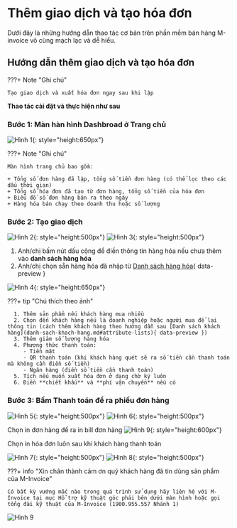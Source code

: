 # **Thêm giao dịch và tạo hóa đơn**

Dưới đây là những hướng dẫn thao tác cơ bản trên phần mềm bán hàng M-invoice vô cùng mạch lạc và dễ hiểu.

## **Hướng dẫn thêm giao dịch và tạo hóa đơn**

???+ Note "Ghi chú"

    Tạo giao dịch và xuất hóa đơn ngay sau khi lập

**Thao tác cài đặt và thực hiện như sau**

### Bước 1: Màn hàn hình Dashbroad ở Trang chủ

![Hình 1](../../assets/images/mSeller/xuat-hoa-don-1.png){: style="height:650px"}

???+ Note "Ghi chú"

    Màn hình trang chủ bao gồm:

    + Tổng số đơn hàng đã lập, tổng số tiền đơn hàng (có thể lọc theo các dấu thời gian)
    + Tổng số hóa đơn đã tạo từ đơn hàng, tổng số tiền của hóa đơn
    + Biểu đồ số đơn hàng bán ra theo ngày
    + Hàng hóa bán chạy theo doanh thu hoặc số lượng

### Bước 2: Tạo giao dịch

![Hình 2](../../assets/images/mSeller/xuat-hoa-don-2.png){: style="height:500px"}
![Hình 3](../../assets/images/mSeller/xuat-hoa-don-3.png){: style="height:500px"}

1. Anh/chị bấm nút dấu cộng để điền thông tin hàng hóa nếu chưa thêm vào **danh sách hàng hóa**
2. Anh/chị chọn sẵn hàng hóa đã nhập từ [Danh sách hàng hóa](danh-sach-hang-hoa.md#attribute-lists){ data-preview }

![Hình 4](../../assets/images/mSeller/xuat-hoa-don-4.png){: style="height:650px"}

???+ tip "Chú thích theo ảnh"

      1. Thêm sản phẩm nếu khách hàng mua nhiều
      2. Chọn đến khách hàng nếu là doanh nghiệp hoặc người mua để lại thông tin (cách thêm khách hàng theo hướng dẫn sau [Danh sách khách hàng](danh-sach-khach-hang.md#attribute-lists){ data-preview })
      3. Thêm giảm số lượng hàng hóa
      4. Phương thức thanh toán:
         - Tiền mặt
         - QR thanh toán (khi khách hàng quét sẽ ra số tiền cần thanh toán mà không cần điền số tiền)
         - Ngân hàng (điền số tiền cần thanh toán)
      5. Tích nếu muốn xuất hóa đơn ở dạng chờ ký luôn
      6. Điền **chiết khấu** và **phí vận chuyển** nếu có

### Bước 3: Bấm Thanh toán để ra phiếu đơn hàng

![Hình 5](../../assets/images/mSeller/xuat-hoa-don-5.png){: style="height:500px"}
![Hình 6](../../assets/images/mSeller/xuat-hoa-don-6.png){: style="height:500px"}

Chọn in đơn hàng để ra in bill đơn hàng
![Hình 9](../../assets/images/mSeller/xuat-hoa-don-9.png){: style="height:600px"}

Chọn in hóa đơn luôn sau khi khách hàng thanh toán

![Hình 7](../../assets/images/mSeller/xuat-hoa-don-7.png){: style="height:500px"}
![Hình 8](../../assets/images/mSeller/xuat-hoa-don-8.png){: style="height:500px"}

???+ info "Xin chân thành cảm ơn quý khách hàng đã tin dùng sản phẩm của M-Invoice"

    Có bất kỳ vướng mắc nào trong quá trình sử dụng hãy liên hệ với M-Invoice tại mục Hỗ trợ kỹ thuật góc phải bên dưới màn hình hoặc gọi tổng đài kỹ thuật của M-Invoice (1900.955.557 Nhánh 1)

![Hình 9](../../assets/images/invoice2/hotro.png)
